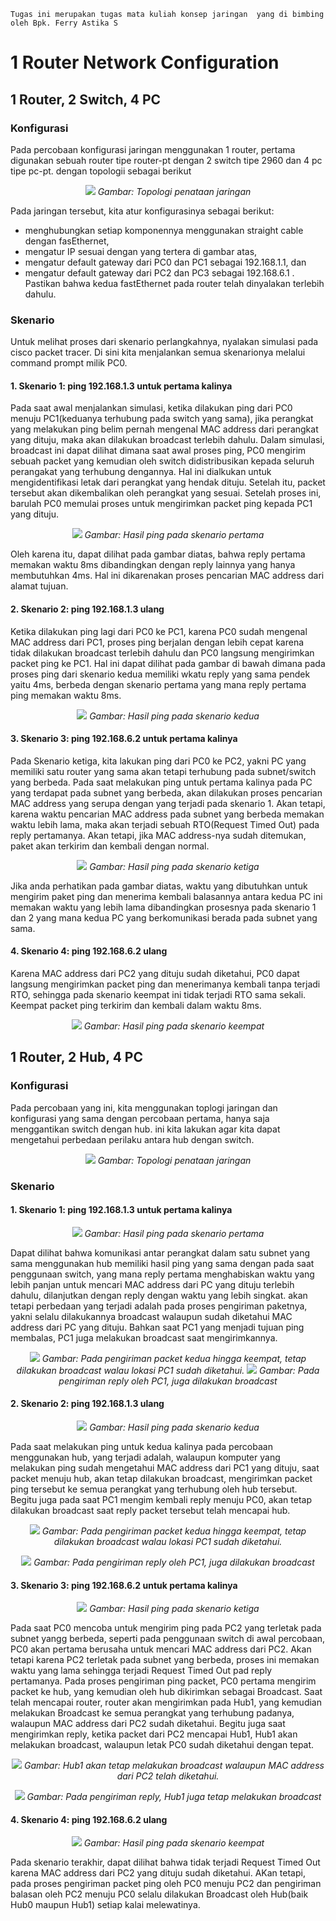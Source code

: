 `Tugas ini merupakan tugas mata kuliah konsep jaringan  yang di bimbing oleh Bpk. Ferry Astika S`

# 1 Router Network Configuration
## 1 Router, 2 Switch, 4 PC
### Konfigurasi
Pada percobaan konfigurasi jaringan menggunakan 1 router, pertama digunakan sebuah router tipe router-pt dengan 2 switch tipe 2960 dan 4 pc tipe pc-pt. dengan topologii sebagai berikut

<p align="center">
<img src="../assets/1router2switch4pc.png">
<i>Gambar: Topologi penataan jaringan</i>
</p>

Pada jaringan tersebut, kita atur konfigurasinya sebagai berikut:
- menghubungkan setiap komponennya menggunakan straight cable dengan fasEthernet,
- mengatur IP sesuai dengan yang tertera di gambar atas,
- mengatur default gateway dari PC0 dan PC1 sebagai 192.168.1.1, dan
- mengatur default gateway dari PC2 dan PC3 sebagai 192.168.6.1 .
Pastikan bahwa kedua fastEthernet pada router telah dinyalakan terlebih dahulu.

### Skenario
Untuk melihat proses dari skenario perlangkahnya, nyalakan simulasi pada cisco packet tracer. Di sini kita menjalankan semua skenarionya melalui command prompt milik PC0.

#### 1. Skenario 1: ping 192.168.1.3 untuk pertama kalinya
Pada saat awal menjalankan simulasi, ketika dilakukan ping dari PC0 menuju PC1(keduanya terhubung pada switch yang sama), jika perangkat yang melakukan ping belim pernah mengenal MAC address dari perangkat yang dituju, maka akan dilakukan broadcast terlebih dahulu. Dalam simulasi, broadcast ini dapat dilihat dimana saat awal proses ping, PC0 mengirim sebuah packet yang kemudian oleh switch didistribusikan kepada seluruh perangakat yang terhubung dengannya. Hal ini dialkukan untuk mengidentifikasi letak dari perangkat yang hendak dituju. Setelah itu, packet tersebut akan dikembalikan oleh perangkat yang sesuai. Setelah proses ini, barulah PC0 memulai proses untuk mengirimkan packet ping kepada PC1 yang dituju.
<p align="center">
<img src="../assets/1router2switch4pc-1st-scenario.png">
<i>Gambar: Hasil ping pada skenario pertama</i>
</p>

Oleh karena itu, dapat dilihat pada gambar diatas, bahwa reply pertama memakan waktu 8ms dibandingkan dengan reply lainnya yang hanya membutuhkan 4ms. Hal ini dikarenakan proses pencarian MAC address dari alamat tujuan.

#### 2. Skenario 2: ping 192.168.1.3 ulang
Ketika dilakukan ping lagi dari PC0 ke PC1, karena PC0 sudah mengenal MAC address dari PC1, proses ping berjalan dengan lebih cepat karena tidak dilakukan broadcast terlebih dahulu dan PC0 langsung mengirimkan packet ping ke PC1. Hal ini dapat dilihat pada gambar di bawah dimana pada proses ping dari skenario kedua memiliki wkatu reply yang sama pendek yaitu 4ms, berbeda dengan skenario pertama yang mana reply pertama ping memakan waktu 8ms.
<p align="center">
<img src="../assets/1router2switch4pc-2nd-scenario.png">
<i>Gambar: Hasil ping pada skenario kedua</i>
</p>

#### 3. Skenario 3: ping 192.168.6.2 untuk pertama kalinya
Pada Skenario ketiga, kita lakukan ping dari PC0 ke PC2, yakni PC yang memiliki satu router yang sama akan tetapi terhubung pada subnet/switch yang berbeda. Pada saat melakukan ping untuk pertama kalinya pada PC yang terdapat pada subnet yang berbeda, akan dilakukan proses pencarian MAC address yang serupa dengan yang terjadi  pada skenario 1. Akan tetapi, karena waktu pencarian MAC address pada subnet yang berbeda memakan waktu lebih lama, maka akan terjadi sebuah RTO(Request Timed Out) pada reply pertamanya. Akan tetapi, jika MAC address-nya sudah ditemukan, paket akan terkirim dan kembali dengan normal.
<p align="center">
<img src="../assets/1router2switch4pc-3rd-scenario.png">
<i>Gambar: Hasil ping pada skenario ketiga</i>
</p>

Jika anda perhatikan pada gambar diatas, waktu yang dibutuhkan untuk mengirim paket ping dan menerima kembali balasannya antara kedua PC ini memakan waktu yang lebih lama dibandingkan prosesnya pada skenario 1 dan 2 yang mana kedua PC yang berkomunikasi berada pada subnet yang sama.

#### 4. Skenario 4: ping 192.168.6.2 ulang
Karena MAC address dari PC2 yang dituju sudah diketahui, PC0 dapat langsung mengirimkan packet ping dan menerimanya kembali tanpa terjadi RTO, sehingga pada skenario keempat ini tidak terjadi RTO sama sekali. Keempat packet ping terkirim dan kembali dalam waktu 8ms.
<p align="center">
<img src="../assets/1router2switch4pc-4th-scenario.png">
<i>Gambar: Hasil ping pada skenario keempat</i>
</p>

## 1 Router, 2 Hub, 4 PC
### Konfigurasi
Pada percobaan yang ini, kita menggunakan toplogi jaringan dan konfigurasi yang sama dengan percobaan pertama, hanya saja menggantikan switch dengan hub. ini kita lakukan agar kita dapat mengetahui perbedaan perilaku antara hub dengan switch.
<p align="center">
<img src="../assets/1router2hub4pc.png">
<i>Gambar: Topologi penataan jaringan</i>
</p>

### Skenario
#### 1. Skenario 1: ping 192.168.1.3 untuk pertama kalinya
<p align="center">
<img src="../assets/1router2hub4pc-1st-scenario.png">
<i>Gambar: Hasil ping pada skenario pertama</i>
</p>

Dapat dilihat bahwa komunikasi antar perangkat dalam satu subnet yang sama menggunakan hub memiliki hasil ping yang sama dengan pada saat penggunaan switch, yang mana reply pertama menghabiskan waktu yang lebih panjan untuk mencari MAC address dari PC yang dituju terlebih dahulu, dilanjutkan dengan reply dengan waktu yang lebih singkat. akan tetapi perbedaan yang terjadi adalah pada proses pengiriman paketnya, yakni selalu dilakukannya broadcast walaupun sudah diketahui MAC address dari PC yang dituju. Bahkan saat PC1 yang menjadi tujuan ping membalas, PC1 juga melakukan broadcast saat mengirimkannya.
<p align="center">
<img src="../assets/1router2hub4pc-scenario1-broadcast.png">
<i>Gambar: Pada pengiriman packet kedua hingga keempat, tetap dilakukan broadcast walau lokasi PC1 sudah diketahui.</i>
<img src="../assets/1router2hub4pc-scenario1-broadcast2.png">
<i>Gambar: Pada pengiriman reply oleh PC1, juga dilakukan broadcast</i>
</p>

#### 2. Skenario 2: ping 192.168.1.3 ulang

<p align="center">
<img src="../assets/1router2hub4pc-2nd-scenario.png">
<i>Gambar: Hasil ping pada skenario kedua</i>
</p>

Pada saat melakukan ping untuk kedua kalinya pada percobaan menggunakan hub, yang terjadi adalah, walaupun komputer yang melakukan ping sudah mengetahui MAC address dari PC1 yang dituju, saat packet menuju hub, akan tetap dilakukan broadcast, mengirimkan packet ping tersebut ke semua perangkat yang terhubung oleh hub tersebut. Begitu juga pada saat PC1 mengim kembali reply menuju PC0, akan tetap dilakukan broadcast saat reply packet tersebut telah mencapai hub.
<p align="center">
<img src="../assets/1router2hub4pc-scenario2-broadcast.png">
<i>Gambar: Pada pengiriman packet kedua hingga keempat, tetap dilakukan broadcast walau lokasi PC1 sudah diketahui.</i>
</p>
<p align="center">
<img src="../assets/1router2hub4pc-scenario2-broadcast2.png">
<i>Gambar: Pada pengiriman reply oleh PC1, juga dilakukan broadcast</i>
</p>


#### 3. Skenario 3: ping 192.168.6.2 untuk pertama kalinya

<p align="center">
<img src="../assets/1router2hub4pc-3rd-scenario.png">
<i>Gambar: Hasil ping pada skenario ketiga</i>
</p>

Pada saat PC0 mencoba untuk mengirim ping pada PC2 yang terletak pada subnet yangg berbeda, seperti pada penggunaan switch di awal percobaan, PC0 akan pertama berusaha untuk mencari MAC address dari PC2. Akan tetapi karena PC2 terletak pada subnet yang berbeda, proses ini memakan waktu yang lama sehingga terjadi Request Timed Out pad reply pertamanya. Pada proses pengiriman ping packet, PC0 pertama mengirim packet ke hub, yang kemudian oleh hub dikirimkan sebagai Broadcast. Saat telah mencapai router, router akan mengirimkan pada Hub1, yang kemudian melakukan Broadcast ke semua perangkat yang terhubung padanya, walaupun MAC address dari PC2 sudah diketahui. Begitu juga saat mengirimkan reply, ketika packet dari PC2 mencapai Hub1, Hub1 akan melakukan broadcast, walaupun letak PC0 sudah diketahui dengan tepat.
<p align="center">
<img src="../assets/1router2hub4pc-scenario34-broadcast.png">
<i>Gambar: Hub1 akan tetap melakukan broadcast walaupun MAC address dari PC2 telah diketahui.</i>
</p>
<p align="center">
<img src="../assets/1router2hub4pc-scenario34-broadcast2.png">
<i>Gambar: Pada pengiriman reply, Hub1 juga tetap melakukan broadcast</i>
</p>


#### 4. Skenario 4: ping 192.168.6.2 ulang

<p align="center">
<img src="../assets/1router2hub4pc-4th-scenario.png">
<i>Gambar: Hasil ping pada skenario keempat</i>
</p>
Pada skenario terakhir, dapat dilihat bahwa tidak terjadi Request Timed Out karena MAC address dari PC2 yang dituju sudah diketahui. AKan tetapi, pada proses pengiriman packet ping oleh PC0 menuju PC2 dan pengiriman balasan oleh PC2 menuju PC0 selalu dilakukan Broadcast oleh Hub(baik Hub0 maupun Hub1) setiap kalai melewatinya.
